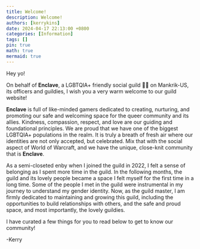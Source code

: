 ```yaml
---
title: Welcome!
description: Welcome!
authors: [kerrykins]
date: 2024-04-17 22:13:00 +0800
categories: [Information]
tags: []
pin: true
math: true
mermaid: true
---
```


Hey yo!

On behalf of **Enclave**, a LGBTQIA+ friendly social guild 🏳️‍🌈 on Mankrik-US, its officers and guildies, I wish you a very warm welcome to our guild website! 

**Enclave** is full of like-minded gamers dedicated to creating, nurturing, and promoting our safe and welcoming space for the queer community and its allies. Kindness, compassion, respect, and love are our guiding and foundational principles. We are proud that we have one of the biggest LGBTQIA+ populations in the realm. It is truly a breath of fresh air where our identities are not only accepted, but celebrated. Mix that with the social aspect of World of Warcraft, and we have the unique, close-knit community that is **Enclave**. 

As a semi-closeted enby when I joined the guild in 2022, I felt a sense of belonging as I spent more time in the guild. In the following months, the guild and its lovely people became a space I felt myself for the first time in a long time. Some of the people I met in the guild were instrumental in my journey to understand my gender identity. Now, as the guild master, I am firmly dedicated to maintaining and growing this guild, including the opportunities to build relationships with others, and the safe and proud space, and most importantly, the lovely guildies. 

I have curated a few things for you to read below to get to know our community!

-Kerry 
